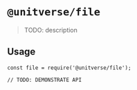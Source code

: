 # `@unitverse/file`

> TODO: description

## Usage

```
const file = require('@unitverse/file');

// TODO: DEMONSTRATE API
```
